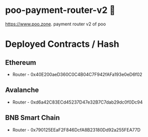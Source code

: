 # poo-payment-router-v2 💩
https://www.poo.zone. payment router v2 of poo 
# Deployed Contracts / Hash
## Ethereum
- Router - 0x40E200aeD360C0C4B04C7F942fAFa193e0eD6f02
## Avalanche
- Router - 0xd6a42C83ECd45237D47e32B7C7dab29dc0f0Dc94
## BNB Smart Chain
- Router - 0x790125EEaF2F846DcfA8B23180Dd92a255FEA77D
